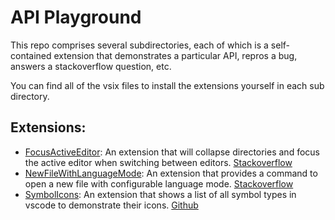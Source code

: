 # API Playground

This repo comprises several subdirectories, each of which is a self-contained extension that demonstrates a particular API, repros a bug, answers a stackoverflow question, etc.

You can find all of the vsix files to install the extensions yourself in each sub directory.

## Extensions:
* [FocusActiveEditor](https://github.com/hoovercj/vscode-api-playground/tree/FocusActiveEditor): An extension that will collapse directories and focus the active editor when switching between editors. [Stackoverflow](https://stackoverflow.com/questions/42673828/how-to-collapse-explorer-folders-before-focusing-a-file-in-vcode)
* [NewFileWithLanguageMode](https://github.com/hoovercj/vscode-api-playground/tree/NewFileWithLanguageMode): An extension that provides a command to open a new file with configurable language mode. [Stackoverflow](https://stackoverflow.com/questions/42677180/is-there-a-way-to-make-visual-code-create-html-file-by-default)
* [SymbolIcons](https://github.com/hoovercj/vscode-api-playground/tree/SymbolIcons): An extension that shows a list of all symbol types in vscode to demonstrate their icons. [Github](https://github.com/Microsoft/vscode/issues/21315)